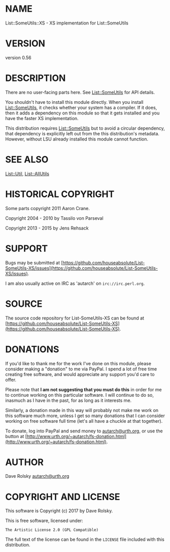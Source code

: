 # NAME

List::SomeUtils::XS - XS implementation for List::SomeUtils

# VERSION

version 0.56

# DESCRIPTION

There are no user-facing parts here. See [List::SomeUtils](https://metacpan.org/pod/List::SomeUtils) for API details.

You shouldn't have to install this module directly. When you install
[List::SomeUtils](https://metacpan.org/pod/List::SomeUtils), it checks whether your system has a compiler. If it does,
then it adds a dependency on this module so that it gets installed and you
have the faster XS implementation.

This distribution requires [List::SomeUtils](https://metacpan.org/pod/List::SomeUtils) but to avoid a circular
dependency, that dependency is explicitly left out from the this
distribution's metadata. However, without LSU already installed this module
cannot function.

# SEE ALSO

[List::Util](https://metacpan.org/pod/List::Util), [List::AllUtils](https://metacpan.org/pod/List::AllUtils)

# HISTORICAL COPYRIGHT

Some parts copyright 2011 Aaron Crane.

Copyright 2004 - 2010 by Tassilo von Parseval

Copyright 2013 - 2015 by Jens Rehsack

# SUPPORT

Bugs may be submitted at [https://github.com/houseabsolute/List-SomeUtils-XS/issues](https://github.com/houseabsolute/List-SomeUtils-XS/issues).

I am also usually active on IRC as 'autarch' on `irc://irc.perl.org`.

# SOURCE

The source code repository for List-SomeUtils-XS can be found at [https://github.com/houseabsolute/List-SomeUtils-XS](https://github.com/houseabsolute/List-SomeUtils-XS).

# DONATIONS

If you'd like to thank me for the work I've done on this module, please
consider making a "donation" to me via PayPal. I spend a lot of free time
creating free software, and would appreciate any support you'd care to offer.

Please note that **I am not suggesting that you must do this** in order for me
to continue working on this particular software. I will continue to do so,
inasmuch as I have in the past, for as long as it interests me.

Similarly, a donation made in this way will probably not make me work on this
software much more, unless I get so many donations that I can consider working
on free software full time (let's all have a chuckle at that together).

To donate, log into PayPal and send money to autarch@urth.org, or use the
button at [http://www.urth.org/~autarch/fs-donation.html](http://www.urth.org/~autarch/fs-donation.html).

# AUTHOR

Dave Rolsky <autarch@urth.org>

# COPYRIGHT AND LICENSE

This software is Copyright (c) 2017 by Dave Rolsky.

This is free software, licensed under:

    The Artistic License 2.0 (GPL Compatible)

The full text of the license can be found in the
`LICENSE` file included with this distribution.
